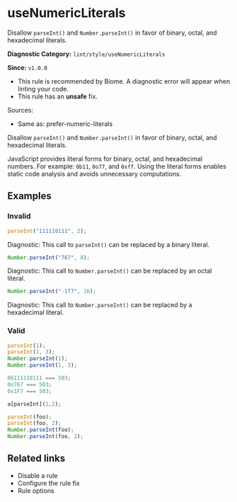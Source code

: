# useNumericLiterals

Disallow `parseInt()` and `Number.parseInt()` in favor of binary, octal, and hexadecimal literals.

**Diagnostic Category:** `lint/style/useNumericLiterals`

**Since:** `v1.0.0`

- This rule is recommended by Biome. A diagnostic error will appear when linting your code.
- This rule has an **unsafe** fix.

Sources: 
- Same as: prefer-numeric-literals

Disallow `parseInt()` and `Number.parseInt()` in favor of binary, octal, and hexadecimal literals.

JavaScript provides literal forms for binary, octal, and hexadecimal numbers. For example: `0b11`, `0o77`, and `0xff`. Using the literal forms enables static code analysis and avoids unnecessary computations.

## Examples

### Invalid

```js
parseInt("111110111", 2);
```
Diagnostic: This call to `parseInt()` can be replaced by a binary literal.

```js
Number.parseInt("767", 8);
```
Diagnostic: This call to `Number.parseInt()` can be replaced by an octal literal.

```js
Number.parseInt("-1f7", 16);
```
Diagnostic: This call to `Number.parseInt()` can be replaced by a hexadecimal literal.

### Valid

```js
parseInt(1);
parseInt(1, 3);
Number.parseInt(1);
Number.parseInt(1, 3);

0b111110111 === 503;
0o767 === 503;
0x1F7 === 503;

a[parseInt](1,2);

parseInt(foo);
parseInt(foo, 2);
Number.parseInt(foo);
Number.parseInt(foo, 2);
```

## Related links

- Disable a rule
- Configure the rule fix
- Rule options